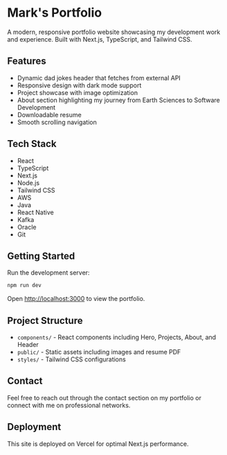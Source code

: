 # Mark's Portfolio

A modern, responsive portfolio website showcasing my development work and experience. Built with Next.js, TypeScript, and Tailwind CSS.

## Features

- Dynamic dad jokes header that fetches from external API
- Responsive design with dark mode support
- Project showcase with image optimization
- About section highlighting my journey from Earth Sciences to Software Development
- Downloadable resume
- Smooth scrolling navigation

## Tech Stack

- React
- TypeScript
- Next.js
- Node.js
- Tailwind CSS
- AWS
- Java
- React Native
- Kafka
- Oracle
- Git

## Getting Started

Run the development server:

```bash
npm run dev
```

Open [http://localhost:3000](http://localhost:3000) to view the portfolio.

## Project Structure

- `components/` - React components including Hero, Projects, About, and Header
- `public/` - Static assets including images and resume PDF
- `styles/` - Tailwind CSS configurations

## Contact

Feel free to reach out through the contact section on my portfolio or connect with me on professional networks.

## Deployment

This site is deployed on Vercel for optimal Next.js performance.
